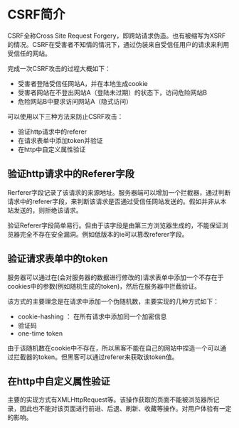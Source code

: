 # CSRF简介

CSRF全称Cross Site Request Forgery，即跨站请求伪造。也有被缩写为XSRF的情况。CSRF在受害者不知情的情况下，通过伪装来自受信任用户的请求来利用受信任的网站。

完成一次CSRF攻击的过程大概如下：
* 受害者登陆受信任网站A，并在本地生成cookie
* 受害者网站在不登出网站A（登陆未过期）的状态下，访问危险网站B
* 危险网站B中要求访问网站A（隐式访问）

可以使用以下三种方法来防止CSRF攻击：

* 验证http请求中的referer
* 在请求表单中添加token并验证
* 在http中自定义属性验证

## 验证http请求中的Referer字段

Rerferer字段记录了该请求的来源地址。服务器端可以增加一个拦截器，通过判断请求中的referer字段，来判断该请求是否通过受信任网站发送的。假如并非从本站发送的，则拒绝该请求。

验证Referer字段简单易行。但由于该字段是由第三方浏览器生成的，不能保证浏览器完全不存在安全漏洞。例如低版本的ie可以篡改referer字段。

## 验证请求表单中的token

服务器可以通过在(会对服务器的数据进行修改的)请求表单中添加一个不存在于cookies中的参数(例如随机生成的token)，然后在服务器中拦截验证。

该方式的主要理念是在请求中添加一个伪随机数，主要实现的几种方式如下：
* cookie-hashing ： 在所有请求中添加同一个加密信息
* 验证码
* one-time token

由于该随机数在cookie中不存在，所以黑客不能在自己的网站中捏造一个可以通过拦截器的token。但黑客可以通过referer来获取该token值。

## 在http中自定义属性验证

主要的实现方式有XMLHttpRequest等。该操作获取的页面不能被浏览器所记录，因此也不能对该页面进行前进、后退、刷新、收藏等操作。对用户体验有一定的影响。